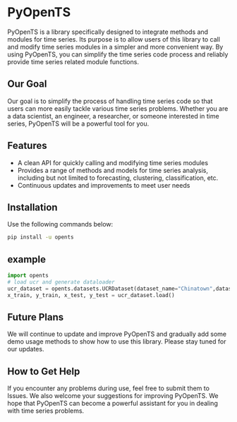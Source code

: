 # PyOpenTS

PyOpenTS is a library specifically designed to integrate methods and modules for time series. Its purpose is to allow users of this library to call and modify time series modules in a simpler and more convenient way. By using PyOpenTS, you can simplify the time series code process and reliably provide time series related module functions.  

## Our Goal

Our goal is to simplify the process of handling time series code so that users can more easily tackle various time series problems. Whether you are a data scientist, an engineer, a researcher, or someone interested in time series, PyOpenTS will be a powerful tool for you.  

## Features

* A clean API for quickly calling and modifying time series modules
* Provides a range of methods and models for time series analysis, including but not limited to forecasting, clustering, classification, etc. 
* Continuous updates and improvements to meet user needs

## Installation

Use the following commands below:

```cmd
pip install -u opents
```

## example

```python
import opents
# load ucr and generate dataloader
ucr_dataset = opents.datasets.UCRDataset(dataset_name="Chinatown",dataset_root_path='UCR')
x_train, y_train, x_test, y_test = ucr_dataset.load()
```

## Future Plans

We will continue to update and improve PyOpenTS and gradually add some demo usage methods to show how to use this library. Please stay tuned for our updates.

## How to Get Help

If you encounter any problems during use, feel free to submit them to Issues. We also welcome your suggestions for improving PyOpenTS. We hope that PyOpenTS can become a powerful assistant for you in dealing with time series problems.